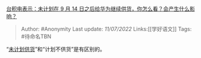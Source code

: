[台积电表示：未计划在 9 月 14 日之后给华为继续供货，你怎么看？会产生什么影响？](https://www.zhihu.com/question/407254320/answer/1350180023)

> Author: #Anonymity
> Last update: *11/07/2022*
> Links:[[学好语文]]
> Tags:  #待命名TBN

“[未计划供货](https://www.zhihu.com/search?q=%E6%9C%AA%E8%AE%A1%E5%88%92%E4%BE%9B%E8%B4%A7&search_source=Entity&hybrid_search_source=Entity&hybrid_search_extra=%7B%22sourceType%22%3A%22answer%22%2C%22sourceId%22%3A1350180023%7D)”和“计划不供货”是有区别的。

